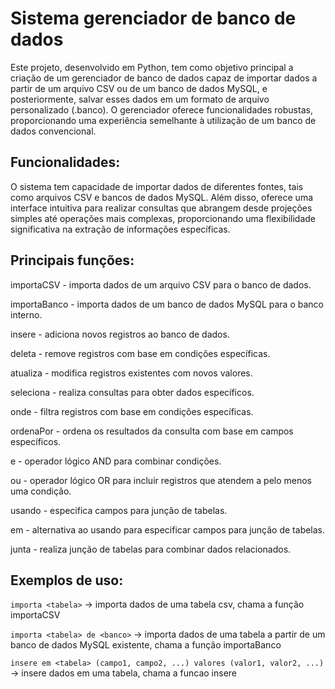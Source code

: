 # Sistema gerenciador de banco de dados

Este projeto, desenvolvido em Python, tem como objetivo principal a criação de um gerenciador de banco de dados capaz de importar dados a partir de um arquivo CSV ou de um banco de dados MySQL, e posteriormente, salvar esses dados em um formato de arquivo personalizado (.banco). O gerenciador oferece funcionalidades robustas, proporcionando uma experiência semelhante à utilização de um banco de dados convencional.

## Funcionalidades:

O sistema tem capacidade de importar dados de diferentes fontes, tais como arquivos CSV e bancos de dados MySQL. Além disso, oferece uma interface intuitiva para realizar consultas que abrangem desde projeções simples até operações mais complexas, proporcionando uma flexibilidade significativa na extração de informações específicas.

## Principais funções:
importaCSV - importa dados de um arquivo CSV para o banco de dados.

importaBanco - importa dados de um banco de dados MySQL para o banco interno.

insere - adiciona novos registros ao banco de dados.

deleta - remove registros com base em condições específicas.

atualiza - modifica registros existentes com novos valores.

seleciona - realiza consultas para obter dados específicos.

onde - filtra registros com base em condições específicas.

ordenaPor - ordena os resultados da consulta com base em campos específicos.

e - operador lógico AND para combinar condições.

ou - operador lógico OR para incluir registros que atendem a pelo menos uma condição.

usando - especifica campos para junção de tabelas.

em - alternativa ao usando para especificar campos para junção de tabelas.

junta - realiza junção de tabelas para combinar dados relacionados.

## Exemplos de uso:
``importa <tabela>`` → importa dados de uma tabela csv, chama a função importaCSV

``importa <tabela> de <banco>`` → importa dados de uma tabela a partir de um banco de dados MySQL existente, chama a função importaBanco

``insere em <tabela> (campo1, campo2, ...) valores (valor1, valor2, ...)`` → insere dados em uma tabela, chama a funcao insere